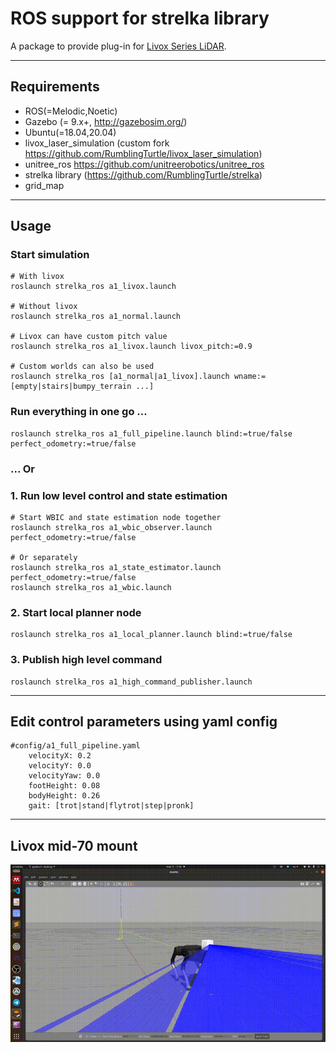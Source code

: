 # ROS support for strelka library
A package to provide plug-in for [Livox Series LiDAR](https://www.livoxtech.com).
***
## Requirements
- ROS(=Melodic,Noetic)
- Gazebo (= 9.x+, http://gazebosim.org/)
- Ubuntu(=18.04,20.04)
- livox_laser_simulation (custom fork https://github.com/RumblingTurtle/livox_laser_simulation)
- unitree_ros https://github.com/unitreerobotics/unitree_ros
- strelka library (https://github.com/RumblingTurtle/strelka)
- grid_map

***

## Usage

### Start simulation
```
# With livox
roslaunch strelka_ros a1_livox.launch 

# Without livox
roslaunch strelka_ros a1_normal.launch

# Livox can have custom pitch value
roslaunch strelka_ros a1_livox.launch livox_pitch:=0.9

# Custom worlds can also be used
roslaunch strelka_ros [a1_normal|a1_livox].launch wname:=[empty|stairs|bumpy_terrain ...]
```
### Run everything in one go ...
```
roslaunch strelka_ros a1_full_pipeline.launch blind:=true/false perfect_odometry:=true/false
```
### ... Or
### 1. Run low level control and state estimation
```
# Start WBIC and state estimation node together
roslaunch strelka_ros a1_wbic_observer.launch perfect_odometry:=true/false

# Or separately
roslaunch strelka_ros a1_state_estimator.launch perfect_odometry:=true/false
roslaunch strelka_ros a1_wbic.launch
```
### 2. Start local planner node
```
roslaunch strelka_ros a1_local_planner.launch blind:=true/false
```
### 3. Publish high level command
```
roslaunch strelka_ros a1_high_command_publisher.launch
```
***
## Edit control parameters using yaml config
```
#config/a1_full_pipeline.yaml
    velocityX: 0.2
    velocityY: 0.0
    velocityYaw: 0.0 
    footHeight: 0.08 
    bodyHeight: 0.26 
    gait: [trot|stand|flytrot|step|pronk]
```
***
## Livox mid-70 mount
![](resources/livox.gif)
